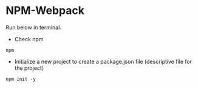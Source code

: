 # NPM-Webpack

Run below in terminal.

* Check npm
```
npm
```

* Initialize a new project to create a package.json file (descriptive file for the project)
```
npm init -y
```